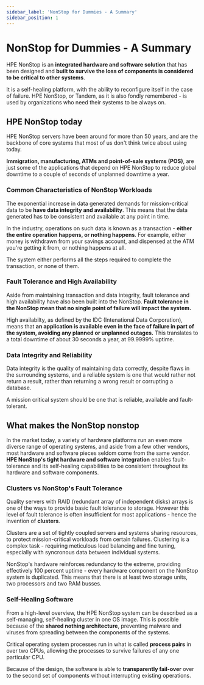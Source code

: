 ```yaml
---
sidebar_label: 'NonStop for Dummies - A Summary'
sidebar_position: 1
---
```

# NonStop for Dummies - A Summary

HPE NonStop is an **integrated hardware and software solution** that has been designed and **built to survive the loss of components is considered to be critical to other systems**.

It is a self-healing platform, with the ability to reconfigure itself in the case of failure. HPE NonStop, or Tandem, as it is also fondly remembered - is used by organizations who need their systems to be always on.

## HPE NonStop today
HPE NonStop servers have been around for more than 50 years, and are the backbone of core systems that most of us don't think twice about using today.

**Immigration, manufacturing, ATMs and point-of-sale systems (POS)**, are just some of the applications that depend on HPE NonStop to reduce global downtime to a couple of seconds of unplanned downtime a year.

### Common Characteristics of NonStop Workloads
The exponential increase in data generated demands for mission-critical data to be **have data integrity and availability**. This means that the data generated has to be consistent and available at any point in time.

In the industry, operations on such data is known as a transaction - **either the entire operation happens, or nothing happens**. For example, either money is withdrawn from your savings account, and dispensed at the ATM you're getting it from, or nothing happens at all. 

The system either performs all the steps required to complete the transaction, or none of them.

### Fault Tolerance and High Availability
Aside from maintaining transaction and data integrity, fault tolerance and high availability have also been built into the NonStop. **Fault tolerance in the NonStop mean that no single point of failure will impact the system.**

High availabilty, as defined by the IDC (Intenational Data Corporation), means that **an application is available even in the face of failure in part of the system, avoiding any planned or unplanned outages.** This translates to a total downtime of about 30 seconds a year, at 99.9999% uptime.

### Data Integrity and Reliability
Data integrity is the quality of maintaining data correctly, despite flaws in the surrounding systems, and a reliable system is one that would rather not return a result, rather than returning a wrong result or corrupting a database.

A mission critical system should be one that is reliable, available and fault-tolerant.


## What makes the NonStop nonstop
In the market today, a variety of hardware platforms run an even more diverse range of operating systems, and aside from a few other vendors, most hardware and software pieces seldom come from the same vendor. **HPE NonStop's tight hardware and software integration** enables fault-tolerance and its self-healing capabilities to be consistent throughout its hardware and software components.

### Clusters vs NonStop's Fault Tolerance 
Quality servers with RAID (redundant array of independent disks) arrays is one of the ways to provide basic fault tolerance to storage. However this level of fault tolerance is often insufficient for most applications - hence the invention of **clusters**. 

Clusters are a set of tightly coupled servers and systems sharing resources, to protect mission-critical workloads from certain failures. Clustering is a complex task - requiring meticulous load balancing and fine tuning, especially with syncronous data between individual systems.

NonStop's hardware reinforces redundancy to the extreme, providing effectively 100 percent uptime - every hardware component on the NonStop system is duplicated. This means that there is at least two storage units, two processors and two RAM busses.

### Self-Healing Software
From a high-level overview, the HPE NonStop system can be described as a self-managing, self-healing cluster in one OS image. This is possible because of the **shared nothing architecture**, preventing malware and viruses from spreading between the components of the systems.

Critical operating system processes run in what is called **process pairs** in over two CPUs, allowing the processes to survive failures of any one particular CPU.

Because of the design, the software is able to **transparently fail-over** over to the second set of components without interrupting existing operations.

<!-- ## Platform Overview -->



<!-- 
### TACL: Your Command Interface

Once connected, you'll interact with the system using TACL (Tandem Advanced Command Language). TACL is the primary command-line interface for Guardian.

Here are some basic TACL commands to get you started:

- `LOGON [username]`: Log into the system
- `VOLUME [$disk.subvolume]`: Change the current subvolume
- `FILES`: List files in the current subvolume
- `TYPE`: Display the contents of a file
- `EDIT`: Open the text editor to create or modify files
- `RUN`: Execute a program
- `HELP`: Display help information for commands

### File System Structure

Guardian uses a hierarchical file system structure:

- System: The top level, represented by a backslash ($$
- Volume: A disk or logical partition, e.g., $DATA
- Subvolume: A directory-like structure within a volume
- File: Individual files within a subvolume

A full file name might look like this: \SYSTEM.$DATA.MYSUBVOL.MYFILE

### Process Management

Guardian processes are identified by a process name or a process ID. Use the `STATUS` command to view running processes and the `STOP` command to terminate a process.

### Security

Guardian uses a robust security model. Users are assigned to user groups, and access to files and other system resources is controlled through access control lists (ACLs).

### Developing Applications

For application development, Guardian supports various programming languages, including COBOL, C, C++, and Java. The specific development environment will depend on your chosen language and tools.

### Monitoring and Management

Guardian provides several tools for system monitoring and management:

- Measure: Performance monitoring subsystem
- Pathway: Transaction processing environment
- TMF (Transaction Management Facility): For managing distributed transactions

As you become more familiar with Guardian, you'll discover its powerful features for ensuring high availability, scalability, and data integrity in mission-critical environments.

Remember, this is just a starting point. HPE provides comprehensive documentation and training resources to help you master the NonStop Guardian environment.

### Citations:

[1] https://img1.wsimg.com/blobby/go/9a32841c-0d54-4ad0-8acd-a5b15c41cae1/downloads/jajorogatilaneba.pdf

[2] https://www.hpe.com/us/en/collaterals/collateral.a50005133enw.html

[3] https://gtug.de/Download/Tagungen/2019_05/Bernhard%20-%20GTUG%20May%202019%20final%20external.pdf

[4] https://docs.oracle.com/en/middleware/goldengate/non-stop/12.3.0.1/reference/reference-guide-oracle-goldengate-hp-nonstop-guardian.pdf

[5] http://www.nonstoptools.com/manuals/Guardian-Operations-Guide.pdf -->


<!-- # Getting Started

## Platform
- Logging into the TACL System
- Logging into OSS
- Navigating subsystems
    - File Systems
        - FUP
        - Overview of NonStop DB (Enscribe) - link it below
        - link to the page in documentation
    - Monitoring and System Analytics - MEASURE
    - Subsystem Managements - Subsystem Control Facility (SCF)
    - User Authentication - SAFECOM
    - Containerisation - PATHCOM (referenced later)
- Starting and Stopping Programs

## Database
### SQL/MX
- Logging into CLI
- CRUD
- ACID Properties 
- **WebDBS

### SQL/MP
- Logging into CLI
- CRUD

### Enscribe
- CRUD
- API Based Access - CRUD 
    <!-- - J Toolkit - key seq, queue seq and entry seq - CRUD using Java
    - J Cache -  -->

<!-- ## Middleware
Layer that works between the Database and Platform
- TS/MP (containerisation)
- Java Middleware
- JEE Containers
- TMF


## Development Environment
- NSDEE - language compilers and runtimes
- NSDevEnv (on Cloud)
- NSDevOps -->